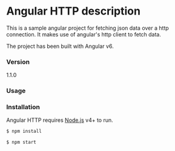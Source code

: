 # Angular HTTP description
This is a sample angular project for fetching json data over a http connection. It makes use of angular's http client to fetch data. 

The project has been built with Angular v6.

### Version
1.1.0

### Usage


### Installation

Angular HTTP requires [Node.js](https://nodejs.org/) v4+ to run.

```sh
$ npm install
```

```sh
$ npm start
```

